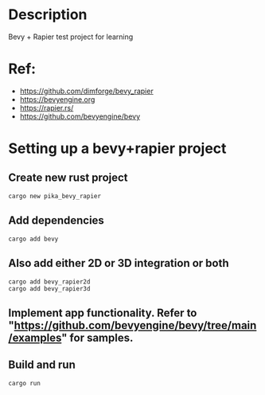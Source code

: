 # Description
Bevy + Rapier test project for learning

# Ref:
 - https://github.com/dimforge/bevy_rapier
 - https://bevyengine.org
 - https://rapier.rs/
 - https://github.com/bevyengine/bevy

# Setting up a bevy+rapier project

## Create new rust project
`cargo new pika_bevy_rapier`

## Add dependencies
`cargo add bevy`

## Also add either 2D or 3D integration or both
```
cargo add bevy_rapier2d
cargo add bevy_rapier3d
```

## Implement app functionality.  Refer to "https://github.com/bevyengine/bevy/tree/main/examples" for samples.

## Build and run
`cargo run`